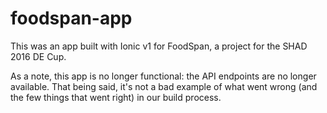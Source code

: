 # foodspan-app

This was an app built with Ionic v1 for FoodSpan, a project for the SHAD 2016 DE Cup.

As a note, this app is no longer functional: the API endpoints are no longer available. That being said, it's not a bad example of what went wrong (and the few things that went right) in our build process. 
